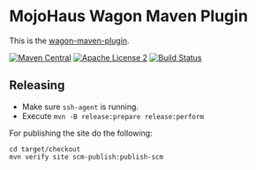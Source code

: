 # MojoHaus Wagon Maven Plugin

This is the [wagon-maven-plugin](http://www.mojohaus.org/wagon-maven-plugin/).

[![Maven Central](https://img.shields.io/maven-central/v/org.codehaus.mojo/wagon-maven-plugin.svg?label=Maven%20Central)](http://search.maven.org/#search%7Cga%7C1%7Cg%3A%22org.codehaus.mojo%22%20a%3A%wagon-maven-plugin%22)
[![Apache License 2](https://img.shields.io/badge/wagon-Apache_v2-yellow.svg)](http://www.apache.org/licenses/LICENSE-2.0.txt)
[![Build Status](https://travis-ci.org/mojohaus/wagon-maven-plugin.svg?branch=master)](https://travis-ci.org/mojohaus/wagon-maven-plugin)

## Releasing

* Make sure `ssh-agent` is running.
* Execute `mvn -B release:prepare release:perform`

For publishing the site do the following:

```
cd target/checkout
mvn verify site scm-publish:publish-scm
```
